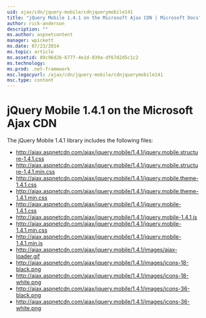 ```yaml
---
uid: ajax/cdn/jquery-mobile/cdnjquerymobile141
title: "jQuery Mobile 1.4.1 on the Microsoft Ajax CDN | Microsoft Docs"
author: rick-anderson
description: ""
ms.author: aspnetcontent
manager: wpickett
ms.date: 07/23/2014
ms.topic: article
ms.assetid: 89c96d26-6777-4e1d-839a-df67d2d5c1c2
ms.technology: 
ms.prod: .net-framework
msc.legacyurl: /ajax/cdn/jquery-mobile/cdnjquerymobile141
msc.type: content
---
```

jQuery Mobile 1.4.1 on the Microsoft Ajax CDN
====================
The jQuery Mobile 1.4.1 library includes the following files:

- http://ajax.aspnetcdn.com/ajax/jquery.mobile/1.4.1/jquery.mobile.structure-1.4.1.css
- http://ajax.aspnetcdn.com/ajax/jquery.mobile/1.4.1/jquery.mobile.structure-1.4.1.min.css
- http://ajax.aspnetcdn.com/ajax/jquery.mobile/1.4.1/jquery.mobile.theme-1.4.1.css
- http://ajax.aspnetcdn.com/ajax/jquery.mobile/1.4.1/jquery.mobile.theme-1.4.1.min.css
- http://ajax.aspnetcdn.com/ajax/jquery.mobile/1.4.1/jquery.mobile-1.4.1.css
- http://ajax.aspnetcdn.com/ajax/jquery.mobile/1.4.1/jquery.mobile-1.4.1.js
- http://ajax.aspnetcdn.com/ajax/jquery.mobile/1.4.1/jquery.mobile-1.4.1.min.css
- http://ajax.aspnetcdn.com/ajax/jquery.mobile/1.4.1/jquery.mobile-1.4.1.min.js
- http://ajax.aspnetcdn.com/ajax/jquery.mobile/1.4.1/images/ajax-loader.gif
- http://ajax.aspnetcdn.com/ajax/jquery.mobile/1.4.1/images/icons-18-black.png
- http://ajax.aspnetcdn.com/ajax/jquery.mobile/1.4.1/images/icons-18-white.png
- http://ajax.aspnetcdn.com/ajax/jquery.mobile/1.4.1/images/icons-36-black.png
- http://ajax.aspnetcdn.com/ajax/jquery.mobile/1.4.1/images/icons-36-white.png
